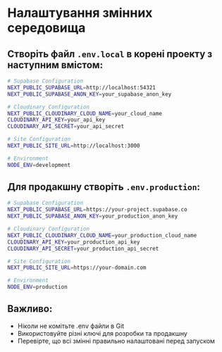 # Налаштування змінних середовища

## Створіть файл `.env.local` в корені проекту з наступним вмістом:

```bash
# Supabase Configuration
NEXT_PUBLIC_SUPABASE_URL=http://localhost:54321
NEXT_PUBLIC_SUPABASE_ANON_KEY=your_supabase_anon_key

# Cloudinary Configuration
NEXT_PUBLIC_CLOUDINARY_CLOUD_NAME=your_cloud_name
CLOUDINARY_API_KEY=your_api_key
CLOUDINARY_API_SECRET=your_api_secret

# Site Configuration
NEXT_PUBLIC_SITE_URL=http://localhost:3000

# Environment
NODE_ENV=development
```

## Для продакшну створіть `.env.production`:

```bash
# Supabase Configuration
NEXT_PUBLIC_SUPABASE_URL=https://your-project.supabase.co
NEXT_PUBLIC_SUPABASE_ANON_KEY=your_production_anon_key

# Cloudinary Configuration
NEXT_PUBLIC_CLOUDINARY_CLOUD_NAME=your_production_cloud_name
CLOUDINARY_API_KEY=your_production_api_key
CLOUDINARY_API_SECRET=your_production_api_secret

# Site Configuration
NEXT_PUBLIC_SITE_URL=https://your-domain.com

# Environment
NODE_ENV=production
```

## Важливо:
- Ніколи не комітьте .env файли в Git
- Використовуйте різні ключі для розробки та продакшну
- Перевірте, що всі змінні правильно налаштовані перед запуском
